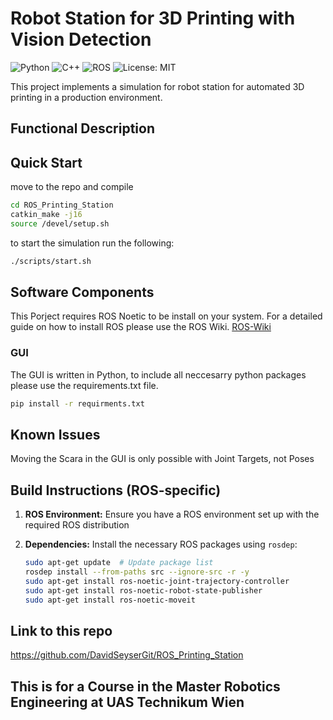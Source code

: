 # Robot Station for 3D Printing with Vision Detection

![Python](https://img.shields.io/badge/Python-3.8-blue.svg)
![C++](https://img.shields.io/badge/C++-17-blue.svg)
![ROS](https://img.shields.io/badge/ROS-Noetic-blue.svg)
![License: MIT](https://img.shields.io/badge/License-MIT-yellow.svg)

This project implements a simulation for robot station for automated 3D printing in a production environment.
## Functional Description

## Quick Start
move to the repo and compile

   ```bash
   cd ROS_Printing_Station
   catkin_make -j16
   source /devel/setup.sh
   ```

to start the simulation run the following:

   ```bash
   ./scripts/start.sh
   ```
   
## Software Components
This Porject requires ROS Noetic to be install on your system. For a detailed guide on how to install ROS please use the ROS Wiki. [ROS-Wiki](https://wiki.ros.org/noetic/Installation)

### GUI
The GUI is written in Python, to include all neccesarry python packages please use the requirements.txt file. 

   ```bash
   pip install -r requirments.txt
   ```
## Known Issues
Moving the Scara in the GUI is only possible with Joint Targets, not Poses


## Build Instructions (ROS-specific)

1. **ROS Environment:** Ensure you have a ROS environment set up with the required ROS distribution
2. **Dependencies:** Install the necessary ROS packages using `rosdep`:

   ```bash
   sudo apt-get update  # Update package list
   rosdep install --from-paths src --ignore-src -r -y
   sudo apt-get install ros-noetic-joint-trajectory-controller
   sudo apt-get install ros-noetic-robot-state-publisher
   sudo apt-get install ros-noetic-moveit
   ```

## Link to this repo 
https://github.com/DavidSeyserGit/ROS_Printing_Station
## This is for a Course in the Master Robotics Engineering at UAS Technikum Wien
